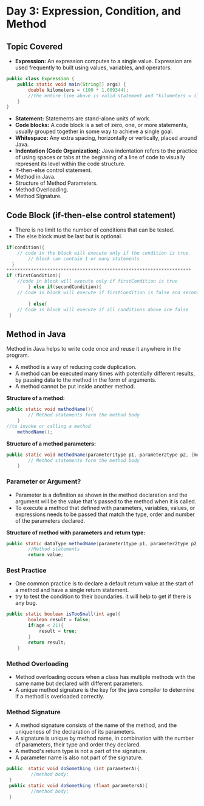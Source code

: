 # Day 3: Expression, Condition, and Method  
## Topic Covered

- **Expression:** An expression computes to a single value. Expression are used frequently to built using values, variables, and operators.
```java
public class Expression {
    public static void main(String[] args) {
        double kilometers = (100 * 1.609344);
        //the entire line above is valid statement and "kilometers = (100 * 1.609344)" is the expression.
    }
}
```
- **Statement:** Statements are stand-alone units of work.
- **Code blocks:** A code block is a set of zero, one, or more statements, usually grouped together in some way to achieve a single goal.
- **Whitespace:** Any extra spacing, horizontally or vertically, placed around Java.
- **Indentation (Code  Organization):** Java indentation refers to the practice of using spaces or tabs at the beginning of a line of code to visually represent its level within the code structure.
- If-then-else control statement.
- Method in Java.
- Structure of Method Parameters.
- Method Overloading.
- Method Signature.  

## Code Block (if-then-else control statement)  
- There is no limit to the number of conditions that can be tested.
- The else block must be last but is optional.
```java
if(condition){
    // code in the block will execute only if the condition is true
        // block can contain 1 or many statements
  }
********************************************************************
if (firstCondition){
    //code in block will execute only if firstCondition is true
        } else if(secondCondition){
    // Code in block will execute if firstCondition is false and secondCondition is true
        
        } else{
    // Code in block will execute if all conditions above are false
 }
```
## Method in Java
Method in Java helps to write code once and reuse it anywhere in the program.
- A method is a way of reducing code duplication.
- A method can be executed many times with potentially different results, by passing data to the method in the form of arguments.
- A method cannot be put inside another method.  

**Structure of a method:**
```java
public static void methodName(){
        // Method statements form the method body
    }
//to invoke or calling a method
    methodName();
```
**Structure of a method parameters:**
```java
public static void methodName(parameter1type p1, parameter2type p2, {more}){
        // Method statements form the method body
    }
```
### Parameter or Argument?
- Parameter is a definition as shown in the method declaration and the argument will be the value that's passed to the method when it is called. 
- To execute a method that defined with parameters, variables, values, or expressions needs to be passed that match the type, order and number of the parameters declared.  

**Structure of method with parameters and return type:**
```java
public static dataType methodName(parameter1type p1, parameter2type p2, {more}){
        //Method statements
        return value;
```
### Best Practice
- One common practice is to declare a default return value at the start of a method and have a single return statement.
- try to test the condition to their boundaries. it will help to get if there is any bug.
```java
public static boolean isTooSmall(int age){
        boolean result = false;
        if(age < 21){
            result = true;
        }
        return result;
    }
```
### Method Overloading
- Method overloading occurs when a class has multiple methods with the same name but declared with different parameters.  
- A unique method signature is the key for the java compiler to determine if a method is overloaded correctly.
### Method Signature
- A method signature consists of the name of the method, and the uniqueness of the declaration of its parameters.
- A signature is unique by method name, in combination with the number of parameters, their type and order they declared.
- A method's return type is not a part of the signature.
- A parameter name is also not part of the signature.
```java
public  static void doSomething (int parameterA){
         //method body;
 }
 public static void doSomething (float parametersA){
         //method body;
 }
```
